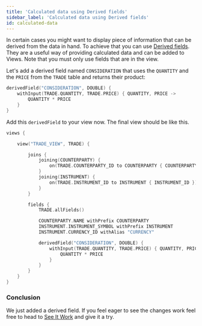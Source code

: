 ```yaml
---
title: 'Calculated data using Derived fields'
sidebar_label: 'Calculated data using Derived fields'
id: calculated-data
---
```


In certain cases you might want to display piece of information that can be derived from the data in hand. To achieve that you can use [Derived fields](/database/fields-tables-views/views/views-advanced/#derived-fields). They are a useful way of providing calculated data and can be added to Views. Note that you must only use fields that are in the view.

Let's add a derived field named `CONSIDERATION` that uses the `QUANTITY` and the `PRICE` from the `TRADE` table and returns their product:

```kotlin
derivedField("CONSIDERATION", DOUBLE) {
    withInput(TRADE.QUANTITY, TRADE.PRICE) { QUANTITY, PRICE ->
        QUANTITY * PRICE
    }
}
```

Add this `derivedField` to your view now.​ The final view should be like this.
```kotlin
views {

    view("TRADE_VIEW", TRADE) {

        joins {
            joining(COUNTERPARTY) {
                on(TRADE.COUNTERPARTY_ID to COUNTERPARTY { COUNTERPARTY_ID })
            }
            joining(INSTRUMENT) {
                on(TRADE.INSTRUMENT_ID to INSTRUMENT { INSTRUMENT_ID })
            }
        }

        fields {
            TRADE.allFields()

            COUNTERPARTY.NAME withPrefix COUNTERPARTY
            INSTRUMENT.INSTRUMENT_SYMBOL withPrefix INSTRUMENT
            INSTRUMENT.CURRENCY_ID withAlias "CURRENCY"

            derivedField("CONSIDERATION", DOUBLE) {
                withInput(TRADE.QUANTITY, TRADE.PRICE) { QUANTITY, PRICE ->
                    QUANTITY * PRICE
                }
            }
        }
    }
}
```

### Conclusion
We just added a derived field. If you feel eager to see the changes work feel free to head to [See It Work](/getting-started/go-to-the-next-level/see-it-work)  and give it a try.